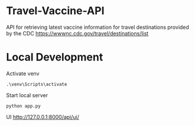 # Travel-Vaccine-API
API for retrieving latest vaccine information for travel destinations provided by the CDC
https://wwwnc.cdc.gov/travel/destinations/list

# Local Development
Activate venv
```
.\venv\Scripts\activate
```

Start local server
```
python app.py
```

UI
http://127.0.0.1:8000/api/ui/